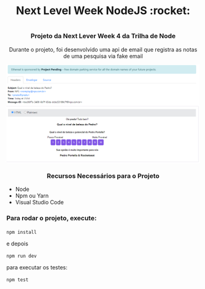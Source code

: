 <h1 align="center">Next Level Week NodeJS :rocket:</h1>
<h1 align="center"></h1>
<h3 align="center">Projeto da Next Lever Week 4 da Trilha de Node</h3>
<p align="center">Durante o projeto, foi desenvolvido uma api de email que registra as notas de uma pesquisa via fake email</p>
<img align="center" src="https://github.com/PedroPadilhaPortella/Next_Lever_Week-4_Nodejs/blob/master/.github/email.PNG">

<h3 align="center">Recursos Necessários para o Projeto</h3>

* Node
* Npm ou Yarn
* Visual Studio Code

### Para rodar o projeto, execute: 

```npm install```
 
e depois

```npm run dev```

para executar os testes:

```npm test```
